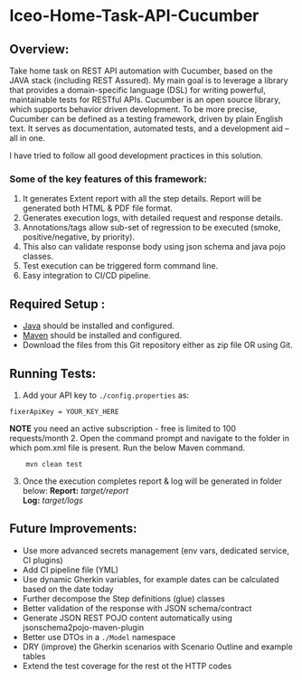 # Iceo-Home-Task-API-Cucumber

## **Overview:**
Take home task on REST API automation with Cucumber, based on the JAVA stack (including REST Assured). My main goal is to
leverage a library that provides a domain-specific language (DSL) for writing powerful, maintainable tests for RESTful APIs. Cucumber is an open source library, which supports behavior driven development. 
To be more precise, Cucumber can be defined as a testing framework, driven by plain English text. It serves as documentation, automated tests, and
a development aid – all in one.

I have tried to follow all good development practices in this solution.

### **Some of the key features of this framework:**

1. It generates Extent report with all the step details. Report will be generated both HTML & PDF file format.
2. Generates execution logs, with detailed request and response details.
3. Annotations/tags allow sub-set of regression to be executed (smoke, positive/negative, by priority).
4. This also can validate response body using json schema and java pojo classes.
5. Test execution can be triggered form command line. 
6. Easy integration to CI/CD pipeline.

## **Required Setup :**

- [Java](https://www.guru99.com/install-java.html) should be installed and configured.
- [Maven](https://mkyong.com/maven/how-to-install-maven-in-windows/) should be installed and configured.
- Download the files from this Git repository either as zip file OR using Git.

## **Running Tests:**
1. Add your API key to `./config.properties` as:
```
fixerApiKey = YOUR_KEY_HERE
```
**NOTE** you need an active subscription - free is limited to 100 requests/month
2. Open the command prompt and navigate to the folder in which pom.xml file is present.
Run the below Maven command.
```
    mvn clean test
```
3. Once the execution completes report & log will be generated in folder below:
**Report:** 		*target/report*<br>
**Log:** 		*target/logs*

## **Future Improvements:**

- Use more advanced secrets management (env vars, dedicated service, CI plugins)
- Add CI pipeline file (YML)
- Use dynamic Gherkin variables, for example dates can be calculated based on the date today
- Further decompose the Step definitions (glue) classes
- Better validation of the response with JSON schema/contract
- Generate JSON REST POJO content automatically using jsonschema2pojo-maven-plugin
- Better use DTOs in a `./Model` namespace
- DRY (improve) the Gherkin scenarios with Scenario Outline and example tables
- Extend the test coverage for the rest ot the HTTP codes
